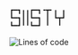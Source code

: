 ```
┏━┓╻╻┏━┓╺┳╸╻ ╻
┗━┓┃┃┗━┓ ┃ ┗┳┛
┗━┛╹╹┗━┛ ╹  ╹
```

![Lines of code](https://img.shields.io/tokei/lines/github.com/siisgoo/siisty?style=flat-square)
